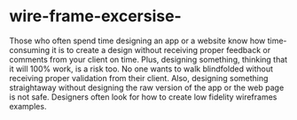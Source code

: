 # wire-frame-excersise-

Those who often spend time designing an app or a website know how time-consuming it is to create a design without receiving proper feedback or comments from your client on time. Plus, designing something, thinking that it will 100% work, is a risk too. No one wants to walk blindfolded without receiving proper validation from their client. Also, designing something straightaway without designing the raw version of the app or the web page is not safe. Designers often look for how to create low fidelity wireframes examples.
